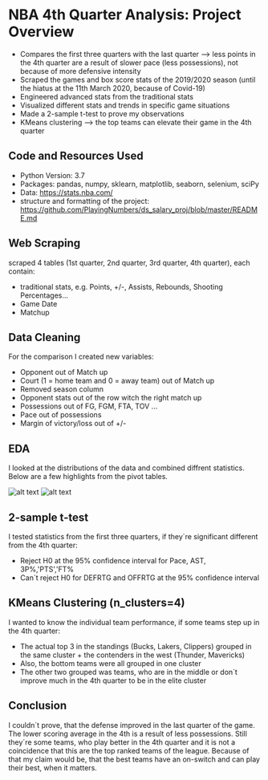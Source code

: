 # NBA 4th Quarter Analysis: Project Overview
* Compares the first three quarters with the last quarter --> less points in the 4th quarter are a result of slower pace (less possessions), not because of more defensive intensity
* Scraped the games and box score stats of the 2019/2020 season (until the hiatus at the 11th March 2020, because of Covid-19)
* Engineered advanced stats from the traditional stats
* Visualized different stats and trends in specific game situations
* Made a 2-sample t-test to prove my observations
* KMeans clustering --> the top teams can elevate their game in the 4th quarter

## Code and Resources Used 
* Python Version: 3.7  
* Packages: pandas, numpy, sklearn, matplotlib, seaborn, selenium, sciPy 
* Data: https://stats.nba.com/
* structure and formatting of the project: https://github.com/PlayingNumbers/ds_salary_proj/blob/master/README.md

## Web Scraping
scraped 4 tables (1st quarter, 2nd quarter, 3rd quarter, 4th quarter), each contain:
* traditional stats, e.g. Points, +/-, Assists, Rebounds, Shooting Percentages...
* Game Date
* Matchup

## Data Cleaning
For the comparison I created new variables:
* Opponent out of Match up
* Court (1 = home team and 0 = away team) out of Match up
* Removed season column
* Opponent stats out of the row witch the right match up
* Possessions out of FG, FGM, FTA, TOV ...
* Pace out of possessions
* Margin of victory/loss out of +/-

## EDA
I looked at the distributions of the data and combined diffrent statistics. Below are a few highlights from the pivot tables. 

![alt text](https://github.com/Schlon24/NBA_4thQuarter/blob/master/score_matrix.png "relation: lead in 3rd quarter and margin of victory")
![alt text](https://github.com/Schlon24/NBA_4thQuarter/blob/master/RTG_plot.png)

## 2-sample t-test
I tested statistics from the first three quarters, if they´re significant different from the 4th quarter:
* Reject H0 at the 95% confidence interval for Pace, AST, 3P%,'PTS','FT%
* Can´t reject H0 for DEFRTG and OFFRTG at the 95% confidence interval

## KMeans Clustering (n_clusters=4)
I wanted to know the individual team performance, if some teams step up in the 4th quarter:
* The actual top 3 in the standings (Bucks, Lakers, Clippers) grouped in the same cluster + the contenders in the west (Thunder, Mavericks)
* Also, the bottom teams were all grouped in one cluster
* The other two grouped was teams, who are in the middle or don´t improve much in the 4th quarter to be in the elite cluster

## Conclusion
I couldn´t prove, that the defense improved in the last quarter of the game. The lower scoring average in the 4th is a result of less possessions.
Still they´re some teams, who play better in the 4th quarter and it is not a coincidence that this are the top ranked teams of the league. Because of that my claim would be, that the best teams have an on-switch and can play their best, when it matters.
